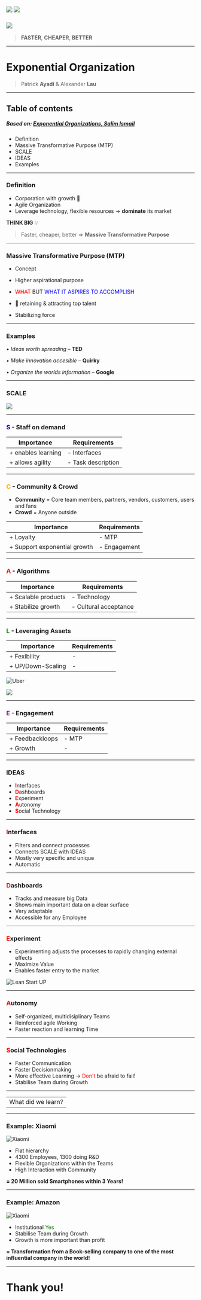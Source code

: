 ### ![](AirBnb.png) ![](Uber.png)      



### ![](Netflix.png) 

 >**FASTER**, **CHEAPER**,  **BETTER**
 


---

# Exponential Organization
>Patrick **Ayadi** & Alexander **Lau**
---
## Table of contents
##### Based on: [Exponential Organizations, Salim Ismail](https://www.amazon.de/Exponential-Organizations-Author-published-October/dp/B00Y4QA03S/ref=sr_1_4?crid=2US038FVFL645&dchild=1&keywords=exponential+organizations&qid=1634559116&sr=8-4)
* Definition
* Massive Transformative Purpose (MTP)
* SCALE
* IDEAS
* Examples

---
### Definition

* Corporation with growth :rocket: 
* Agile Organization
* Leverage technology, flexible resources -> **dominate** its market

 **THINK BIG** :bulb: 

 >Faster, cheaper, better => **Massive Transformative Purpose**



---
### Massive Transformative Purpose (MTP)
* Concept
* Higher aspirational purpose 
* <span style="color:red">~~WHAT~~</span> BUT <span style="color:blue"> WHAT IT ASPIRES TO ACCOMPLISH</span>

* :magnet: retaining & attracting top talent 

* Stabilizing force

---
### Examples 
•	*Ideas worth spreading* – **TED**

•	*Make innovation accesible* – **Quirky**

•	*Organize the worlds information* – **Google**




---
### SCALE
![](SCALE.png) 




---
###  <span style="color:blue">S</span> - Staff on demand
| Importance | Requirements |
| ----------- | ----------- |
| + enables learning   | - Interfaces 
| + allows agility     | - Task description 


---
### <span style="color:orange">C</span> - Community & Crowd
* **Community** = Core team members, partners, vendors, customers, users and fans 
* **Crowd** = Anyone outside 


| Importance | Requirements |
| ----------- | ----------- |
| + Loyalty  | - MTP  |
| + Support exponential growth   | - Engagement  |

---
### <span style="color:red">A</span> - Algorithms
| Importance | Requirements |
| ----------- | ----------- |
| + Scalable products  | - Technology  |
| + Stabilize growth  | - Cultural acceptance  |

---
### <span style="color:green">L</span> - Leveraging Assets
| Importance | Requirements |
| ----------- | ----------- |
| + Fexibility  | -   |
| + UP/Down-Scaling  | -   |





![Uber](Uber.png) 

![](Google.png) 

---
### <span style="color:purple">E</span> - Engagement 
| Importance | Requirements |
| ----------- | ----------- |
| + Feedbackloops  | - MTP  |
| + Growth  | -   |


---
### IDEAS
* <span style="color:red">**I**</span>nterfaces
* <span style="color:red">**D**</span>ashboards
* <span style="color:red">**E**</span>xperiment
* <span style="color:red">**A**</span>utonomy
* <span style="color:red">**S**</span>ocial Technology

---
### <span style="color:red">**I**</span>nterfaces
* Filters and connect processes
* Connects SCALE with IDEAS
* Mostly very specific and unique
* Automatic

---

### <span style="color:red">**D**</span>ashboards
* Tracks and measure big Data
* Shows main important data on a clear surface
* Very adaptable
* Accessible for any Employee

---
### <span style="color:red">**E**</span>xperiment
* Experimenting adjusts the processes to rapidly changing external effects
* Maximize Value
* Enables faster entry to the market

![Lean Start UP](Startup.png) 

---

### <span style="color:red">**A**</span>utonomy
* Self-organized, multidisiplinary Teams
* Reinforced agile Working
* Faster reaction and learning Time

---

### <span style="color:red">**S**</span>ocial Technologies
* Faster Communication
* Faster Decisionmaking
* More effective Learning -> <span style="color:red">Don't</span>  be afraid to fail!
* Stabilise Team during Growth

---

<table><tr><td>What did we learn?</td></tr></table>

---
### Example: Xiaomi

![Xiaomi](Xiaomi_logo_(2021-).svg.png) 
* Flat hierarchy
* 4300 Employees, 1300 doing R&D
* Flexible Organizations within the Teams
* High Interaction with Community 

**= 20 Million sold Smartphones within 3 Years!** 

---
### Example: Amazon
![Xiaomi](Amazonlogo.PNG) 

* Institutional <span style="color:green">Yes</span>  
* Stabilise Team during Growth
* Growth is more important than profit

**= Transformation from a Book-selling company to one of the most influential company in the world!** 

---
# Thank you!

